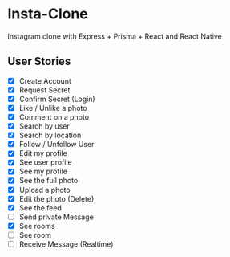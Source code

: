 # Insta-Clone

Instagram clone with Express + Prisma + React and React Native

## User Stories

- [x] Create Account
- [x] Request Secret
- [x] Confirm Secret (Login)
- [x] Like / Unlike a photo
- [x] Comment on a photo
- [x] Search by user
- [x] Search by location
- [x] Follow / Unfollow User
- [x] Edit my profile
- [x] See user profile
- [x] See my profile
- [x] See the full photo
- [x] Upload a photo
- [x] Edit the photo (Delete)
- [x] See the feed
- [ ] Send private Message
- [x] See rooms
- [ ] See room
- [ ] Receive Message (Realtime)
